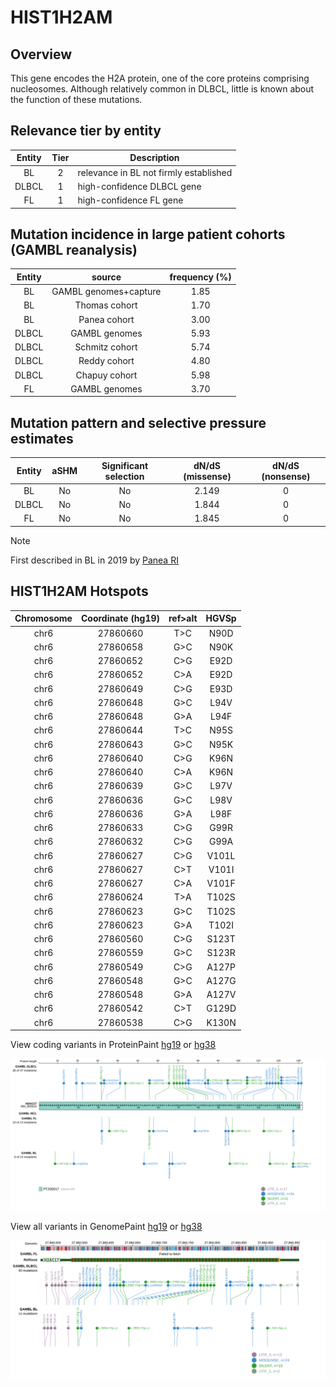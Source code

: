 # HIST1H2AM
## Overview
This gene encodes the H2A protein, one of the core proteins comprising nucleosomes. Although relatively common in DLBCL, little is known about the function of these mutations. 
## Relevance tier by entity

|Entity|Tier|Description                           |
|:------:|:----:|--------------------------------------|
|BL    |2   |relevance in BL not firmly established|
|DLBCL |1   |high-confidence DLBCL gene            |
|FL    |1   |high-confidence FL gene               |

## Mutation incidence in large patient cohorts (GAMBL reanalysis)

|Entity|source               |frequency (%)|
|:------:|:---------------------:|:-------------:|
|BL    |GAMBL genomes+capture|1.85         |
|BL    |Thomas cohort        |1.70         |
|BL    |Panea cohort         |3.00         |
|DLBCL |GAMBL genomes        |5.93         |
|DLBCL |Schmitz cohort       |5.74         |
|DLBCL |Reddy cohort         |4.80         |
|DLBCL |Chapuy cohort        |5.98         |
|FL    |GAMBL genomes        |3.70         |

## Mutation pattern and selective pressure estimates

|Entity|aSHM|Significant selection|dN/dS (missense)|dN/dS (nonsense)|
|:------:|:----:|:---------------------:|:----------------:|:----------------:|
|BL    |No  |No                   |2.149           |0               |
|DLBCL |No  |No                   |1.844           |0               |
|FL    |No  |No                   |1.845           |0               |


> [!NOTE]
> First described in BL in 2019 by [Panea RI](https://pubmed.ncbi.nlm.nih.gov/31558468)


 ## HIST1H2AM Hotspots

| Chromosome |Coordinate (hg19) | ref>alt | HGVSp | 
 | :---:| :---: | :--: | :---: |
|chr6|27860660|T>C|N90D| 
|chr6|27860658|G>C|N90K| 
|chr6|27860652|C>G|E92D| 
|chr6|27860652|C>A|E92D|
|chr6|27860649|C>G|E93D| 
|chr6|27860648|G>C|L94V| 
|chr6|27860648|G>A|L94F| 
|chr6|27860644|T>C|N95S| 
|chr6|27860643|G>C|N95K| 
|chr6|27860640|C>G|K96N| 
|chr6|27860640|C>A|K96N| 
|chr6|27860639|G>C|L97V| 
|chr6|27860636|G>C|L98V| 
|chr6|27860636|G>A|L98F| 
|chr6|27860633|C>G|G99R| 
|chr6|27860632|C>G|G99A| 
|chr6|27860627|C>G|V101L| 
|chr6|27860627|C>T|V101I| 
|chr6|27860627|C>A|V101F| 
|chr6|27860624|T>A|T102S| 
|chr6|27860623|G>C|T102S| 
|chr6|27860623|G>A|T102I| 
|chr6|27860560|C>G|S123T| 
|chr6|27860559|G>C|S123R| 
| chr6 | 27860549 | C>G | A127P |
| chr6 | 27860548 | G>C | A127G |
| chr6 | 27860548 | G>A | A127V |
| chr6 | 27860542 | C>T | G129D |
| chr6 | 27860538 | C>G | K130N |

View coding variants in ProteinPaint [hg19](https://morinlab.github.io/LLMPP/GAMBL/HIST1H2AM_protein.html)  or [hg38](https://morinlab.github.io/LLMPP/GAMBL/HIST1H2AM_protein_hg38.html)

![image](images/proteinpaint/HIST1H2AM_NM_003514.svg)

View all variants in GenomePaint [hg19](https://morinlab.github.io/LLMPP/GAMBL/HIST1H2AM.html)  or [hg38](https://morinlab.github.io/LLMPP/GAMBL/HIST1H2AM_hg38.html)

![image](images/proteinpaint/HIST1H2AM.svg)
